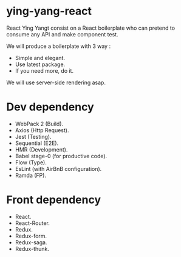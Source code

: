 # ying-yang-react

React Ying Yangt consist on a React boilerplate who can pretend to consume any API and make component test.

We will produce a boilerplate with 3 way :

- Simple and elegant.
- Use latest package.
- If you need more, do it.

We will use server-side rendering asap.

# Dev dependency

- WebPack 2 (Build).
- Axios (Http Request).
- Jest (Testing).
- Sequential (E2E).
- HMR (Development).
- Babel stage-0 (for productive code).
- Flow (Type).
- EsLint (with AirBnB configuration).
- Ramda (FP).

# Front dependency

- React.
- React-Router.
- Redux.
- Redux-form.
- Redux-saga.
- Redux-thunk.
